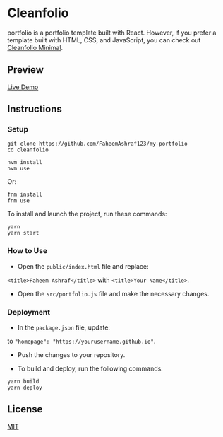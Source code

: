 # Cleanfolio

portfolio is a portfolio template built with React. However, if you prefer a template built with HTML, CSS, and JavaScript, you can check out [Cleanfolio Minimal](https://github.com/FaheemAshraf123/my-portfolio).

## Preview

<!-- [![Imgur](https://imgur.com/FwDMNEM.gif)](https://github.com/FaheemAshraf123/my-portfolio) -->

[Live Demo](https://github.com/FaheemAshraf123/my-portfolio)

## Instructions

### Setup

```shell
git clone https://github.com/FaheemAshraf123/my-portfolio
cd cleanfolio
```


```shell
nvm install
nvm use
```

Or:

```shell
fnm install
fnm use
```

To install and launch the project, run these commands:

```shell
yarn
yarn start
```

### How to Use

- Open the `public/index.html` file and replace:

`<title>Faheem Ashraf</title>` with `<title>Your Name</title>`.

- Open the `src/portfolio.js` file and make the necessary changes.

### Deployment

- In the `package.json` file, update:

<!-- `"homepage": "https://FaheemAshraf123.github.io/my-portfolio"` -->

to `"homepage": "https://yourusername.github.io"`.

- Push the changes to your repository.

- To build and deploy, run the following commands:

```shell
yarn build
yarn deploy
```

## License

[MIT](https://choosealicense.com/licenses/mit/)
